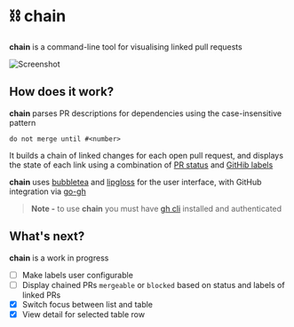 # ⛓️ chain

**chain** is a command-line tool for visualising linked pull requests

![Screenshot](https://github.com/user-attachments/assets/c4e04bea-528f-4787-a669-365c8106a138)

## How does it work?

**chain** parses PR descriptions for dependencies using the case-insensitive pattern 

`do not merge until #<number>`

It builds a chain of linked changes for each open pull request, and displays the state of each link using a combination of [PR status](https://cli.github.com/manual/gh_pr_status) and [GitHib labels](https://cli.github.com/manual/gh_label)

**chain** uses [bubbletea](https://github.com/charmbracelet/bubbletea) and [lipgloss](https://github.com/charmbracelet/lipgloss) for the user interface, with GitHub integration via [go-gh](https://github.com/cli/go-gh)

> **Note -** to use **chain** you must have [gh cli](https://cli.github.com/) installed and authenticated

## What's next?

**chain** is a work in progress

- [ ] Make labels user configurable
- [ ] Display chained PRs `mergeable` or `blocked` based on status and labels of linked PRs
- [x] Switch focus between list and table
- [x] View detail for selected table row